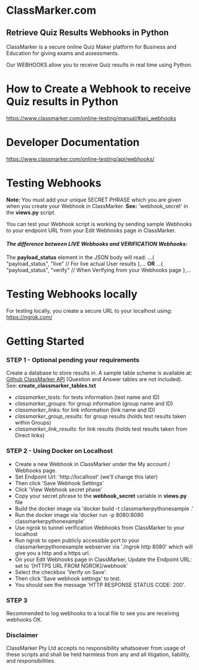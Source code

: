 
# ClassMarker.com
## Retrieve Quiz Results Webhooks in Python

ClassMarker is a secure online Quiz Maker platform for Business and Education for giving exams and assessments.

Our WEBHOOKS allow you to receive Quiz results in real time using Python.

# How to Create a Webhook to receive Quiz results in Python
https://www.classmarker.com/online-testing/manual/#api_webhooks

# Developer Documentation
https://www.classmarker.com/online-testing/api/webhooks/




# Testing Webhooks  

**Note:** You must add your unique SECRET PHRASE which you are given when you create your Webhook in ClassMarker.
**See:** 'webhook_secret' in the **views.py** script.

You can test your Webhook script is working by sending sample Webhooks to your endpoint URL from your Edit Webhooks page in ClassMarker.

 #### *The difference between LIVE Webhooks and VERIFICATION Webhooks:*
The **payload_status** element in the JSON body will read:
...{
"payload_status", "live"  // For live actual User results
},...
**OR**
...{
"payload_status", "verify"  // When Verifying from your Webhooks page
},...

 # Testing Webhooks locally
For testing locally, you create a secure URL to your localhost using: https://ngrok.com/


# Getting Started

### STEP 1 - Optional pending your requirements

 Create a database to store results in.
 A sample table scheme is available at: [Github ClassMarker API](https://github.com/classmarker/API-PHP-MYSQL-SAMPLE-CODE) (Question and Answer tables are not included).
 See: **create_classmarker_tables.txt**
 * *classmarker_tests:*  			for tests information (test name and ID)
 * *classmarker_groups:* 	 	for group information (group name and ID)
 * *classmarker_links:*  			for link information (link name and ID)
 * *classmarker_group_results:* 	for group results (holds test results taken within Groups)
 * *classmarker_link_results:*  	for link results (holds test results taken from Direct links)


### STEP 2 - Using Docker on Localhost

- Create a new Webhook in ClassMarker under the My account / Webhooks page.
- Set Endpoint Url: 'http://localhost' (we'll change this later)
- Then click 'Save Webhook Settings'
- Click 'View Webhook secret phase'
- Copy your secret phrase to the **webhook_secret** variable in **views.py** file
- Build the docker image via 'docker build -t classmarkerpythonexample .'
- Run the docker image via 'docker run -p 8080:8080 classmarkerpythonexample'
- Use ngrok to tunnel verification Webhooks from ClassMarker to your localhost
- Run ngrok to open publicly accessible port to your classmarkerpythonexample webserver via './ngrok http 8080' which will give you a http and a https url.
- On your Edit Webhooks page in ClassMarker, Update the Endpoint URL: set to '[HTTPS URL FROM NGROK]/webhook'
- Select the checkbox 'Verify on Save'.
- Then click 'Save webhook settings' to test.
- You should see the message 'HTTP RESPONSE STATUS CODE: 200'.


### STEP 3
Recommended to log webhooks to a local file to see you are receiving webhooks OK.


### Disclaimer  

ClassMarker Pty Ltd accepts no responsibility whatsoever from usage of these scripts and shall be held harmless from any and all litigation, liability, and responsibilities.
